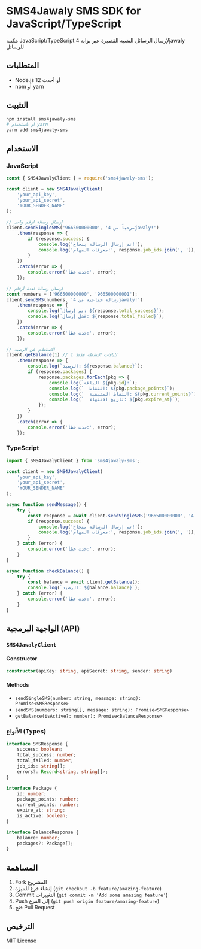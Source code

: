 # SMS4Jawaly SMS SDK for JavaScript/TypeScript

مكتبة JavaScript/TypeScript لإرسال الرسائل النصية القصيرة عبر بوابة 4jawaly للرسائل

## المتطلبات

- Node.js 12 أو أحدث
- npm أو yarn

## التثبيت

```bash
npm install sms4jawaly-sms
# أو باستخدام yarn
yarn add sms4jawaly-sms
```

## الاستخدام

### JavaScript

```javascript
const { SMS4JawalyClient } = require('sms4jawaly-sms');

const client = new SMS4JawalyClient(
    'your_api_key',
    'your_api_secret',
    'YOUR_SENDER_NAME'
);

// إرسال رسالة لرقم واحد
client.sendSingleSMS('966500000000', 'مرحباً من 4jawaly!')
    .then(response => {
        if (response.success) {
            console.log('تم إرسال الرسالة بنجاح!');
            console.log('معرفات المهام:', response.job_ids.join(', '));
        }
    })
    .catch(error => {
        console.error('حدث خطأ:', error);
    });

// إرسال رسالة لعدة أرقام
const numbers = ['966500000000', '966500000001'];
client.sendSMS(numbers, 'رسالة جماعية من 4jawaly!')
    .then(response => {
        console.log(`تم إرسال: ${response.total_success}`);
        console.log(`فشل إرسال: ${response.total_failed}`);
    })
    .catch(error => {
        console.error('حدث خطأ:', error);
    });

// الاستعلام عن الرصيد
client.getBalance(1) // 1 للباقات النشطة فقط
    .then(response => {
        console.log(`الرصيد: ${response.balance}`);
        if (response.packages) {
            response.packages.forEach(pkg => {
                console.log(`الباقة ${pkg.id}:`);
                console.log(`  النقاط: ${pkg.package_points}`);
                console.log(`  النقاط المتبقية: ${pkg.current_points}`);
                console.log(`  تاريخ الانتهاء: ${pkg.expire_at}`);
            });
        }
    })
    .catch(error => {
        console.error('حدث خطأ:', error);
    });
```

### TypeScript

```typescript
import { SMS4JawalyClient } from 'sms4jawaly-sms';

const client = new SMS4JawalyClient(
    'your_api_key',
    'your_api_secret',
    'YOUR_SENDER_NAME'
);

async function sendMessage() {
    try {
        const response = await client.sendSingleSMS('966500000000', 'مرحباً من 4jawaly!');
        if (response.success) {
            console.log('تم إرسال الرسالة بنجاح!');
            console.log('معرفات المهام:', response.job_ids.join(', '));
        }
    } catch (error) {
        console.error('حدث خطأ:', error);
    }
}

async function checkBalance() {
    try {
        const balance = await client.getBalance();
        console.log(`الرصيد: ${balance.balance}`);
    } catch (error) {
        console.error('حدث خطأ:', error);
    }
}
```

## الواجهة البرمجية (API)

### `SMS4JawalyClient`

#### Constructor

```typescript
constructor(apiKey: string, apiSecret: string, sender: string)
```

#### Methods

- `sendSingleSMS(number: string, message: string): Promise<SMSResponse>`
- `sendSMS(numbers: string[], message: string): Promise<SMSResponse>`
- `getBalance(isActive?: number): Promise<BalanceResponse>`

### الأنواع (Types)

```typescript
interface SMSResponse {
    success: boolean;
    total_success: number;
    total_failed: number;
    job_ids: string[];
    errors?: Record<string, string[]>;
}

interface Package {
    id: number;
    package_points: number;
    current_points: number;
    expire_at: string;
    is_active: boolean;
}

interface BalanceResponse {
    balance: number;
    packages?: Package[];
}
```

## المساهمة

1. Fork المشروع
2. إنشاء فرع للميزة (`git checkout -b feature/amazing-feature`)
3. Commit التغييرات (`git commit -m 'Add some amazing feature'`)
4. Push إلى الفرع (`git push origin feature/amazing-feature`)
5. فتح Pull Request

## الترخيص

MIT License
